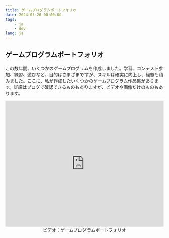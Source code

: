 ```yaml
---
title: ゲームプログラムポートフォリオ
date: 2024-03-26 00:00:00
tags: 
    - ja
    - dev
lang: ja
---
```


## ゲームプログラムポートフォリオ

この数年間、いくつかのゲームプログラムを作成しました。学習、コンテスト参加、練習、遊びなど、目的はさまざまですが、スキルは確実に向上し、経験も積みました。ここに、私が作成したいくつかのゲームプログラム作品集があります。詳細はブログで確認できるものもありますが、ビデオや画像だけのものもあります。

<div style="text-align: center;">
<iframe width="100%" height="400" src="https://www.youtube.com/embed/kq0ga36on5I?si=lmULeWQxxXpv2FSA" title="YouTube video player" frameborder="0" allow="accelerometer; autoplay; clipboard-write; encrypted-media; gyroscope; picture-in-picture; web-share" referrerpolicy="strict-origin-when-cross-origin" allowfullscreen></iframe>
ビデオ：ゲームプログラムポートフォリオ
</div>
